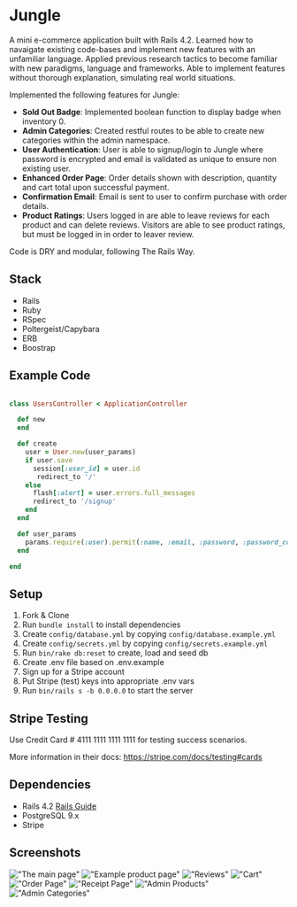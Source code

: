 # Jungle

A mini e-commerce application built with Rails 4.2. Learned how to navaigate existing code-bases and implement new features with an unfamiliar language. Applied previous research tactics to become familiar with new paradigms, language and frameworks. Able to implement features without thorough explanation, simulating real world situations.


Implemented the following features for Jungle:

* **Sold Out Badge**: Implemented boolean function to display badge when inventory 0.
* **Admin Categories**: Created restful routes to be able to create new categories within the admin namespace.
* **User Authentication**: User is able to signup/login to Jungle where password is encrypted and email is validated as unique to ensure non existing user.
* **Enhanced Order Page**: Order details shown with description, quantity and cart total upon successful payment.
* **Confirmation Email**: Email is sent to user to confirm purchase with order details.
* **Product Ratings**: Users logged in are able to leave reviews for each product and can delete reviews. Visitors are able to see product ratings, but must be logged in in order to leaver review.

Code is DRY and modular, following The Rails Way.

## Stack
* Rails
* Ruby
* RSpec 
* Poltergeist/Capybara
* ERB
* Boostrap


## Example Code

``` ruby

class UsersController < ApplicationController

  def new
  end

  def create
    user = User.new(user_params)
    if user.save
      session[:user_id] = user.id
       redirect_to '/'
    else
      flash[:alert] = user.errors.full_messages
      redirect_to '/signup'
    end
  end

  def user_params
    params.require(:user).permit(:name, :email, :password, :password_confirmation)
  end

end


```

## Setup

1. Fork & Clone
2. Run `bundle install` to install dependencies
3. Create `config/database.yml` by copying `config/database.example.yml`
4. Create `config/secrets.yml` by copying `config/secrets.example.yml`
5. Run `bin/rake db:reset` to create, load and seed db
6. Create .env file based on .env.example
7. Sign up for a Stripe account
8. Put Stripe (test) keys into appropriate .env vars
9. Run `bin/rails s -b 0.0.0.0` to start the server

## Stripe Testing

Use Credit Card # 4111 1111 1111 1111 for testing success scenarios.

More information in their docs: <https://stripe.com/docs/testing#cards>

## Dependencies

* Rails 4.2 [Rails Guide](http://guides.rubyonrails.org/v4.2/)
* PostgreSQL 9.x
* Stripe

## Screenshots

!["The main page"](https://github.com/gmcauliffe/-rails/blob/master/docs/main_page.png?raw=true)
!["Example product page"](https://github.com/gmcauliffe/-rails/blob/master/docs/product_page.png?raw=true)
!["Reviews"](https://github.com/gmcauliffe/-rails/blob/master/docs/reviews.png?raw=true)
!["Cart"](https://github.com/gmcauliffe/-rails/blob/master/docs/cart.png?raw=true)
!["Order Page"](https://github.com/gmcauliffe/-rails/blob/master/docs/order_page.png?raw=true)
!["Receipt Page"](https://github.com/gmcauliffe/-rails/blob/master/docs/receipt_page.png?raw=true)
!["Admin Products"](https://github.com/gmcauliffe/-rails/blob/master/docs/admin_products.png?raw=true)
!["Admin Categories"](https://github.com/gmcauliffe/-rails/blob/master/docs/admin_categories.png?raw=true)